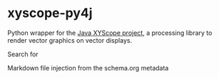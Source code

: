 # xyscope-py4j

Python wrapper for the [Java XYScope project](https://github.com/ffd8/xyscope), a processing library to render vector graphics on vector displays. 

Search for 

Markdown file injection from the schema.org metadata